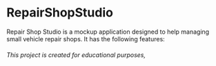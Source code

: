 # RepairShopStudio

Repair Shop Studio is a mockup application designed to help managing small vehicle repair shops. It has the following features:

###### This project is created for educational purposes, 
